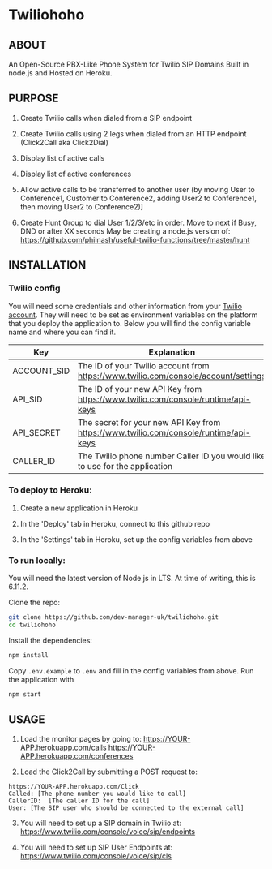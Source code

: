 # Twiliohoho #

## ABOUT ##

An Open-Source PBX-Like Phone System for Twilio SIP Domains Built in node.js and Hosted on Heroku.

## PURPOSE ##

1. Create Twilio calls when dialed from a SIP endpoint

2. Create Twilio calls using 2 legs when dialed from an HTTP endpoint (Click2Call aka Click2Dial)

3. Display list of active calls

4. Display list of active conferences

5. Allow active calls to be transferred to another user
(by moving User to Conference1, Customer to Conference2, adding User2 to Conference1, then moving User2 to Conference2)]

6. Create Hunt Group to dial User 1/2/3/etc in order.  Move to next if Busy, DND or after XX seconds
May be creating a node.js version of:
https://github.com/philnash/useful-twilio-functions/tree/master/hunt

## INSTALLATION ##

### Twilio config ###

You will need some credentials and other information from your [Twilio account](https://www.twilio.com/console). They will need to be set as environment variables on the platform that you deploy the application to. Below you will find the config variable name and where you can find it.

| Key         | Explanation |
|-------------|-------------|
| ACCOUNT_SID | The ID of your Twilio account from https://www.twilio.com/console/account/settings |
| API_SID     | The ID of your new API Key from https://www.twilio.com/console/runtime/api-keys |
| API_SECRET  | The secret for your new API Key from https://www.twilio.com/console/runtime/api-keys |
| CALLER_ID   | The Twilio phone number Caller ID you would like to use for the application |

### To deploy to Heroku: ###

1. Create a new application in Heroku

2. In the 'Deploy' tab in Heroku, connect to this github repo

3. In the 'Settings' tab in Heroku, set up the config variables from above

### To run locally: ###

You will need the latest version of Node.js in LTS. At time of writing, this is 6.11.2.

Clone the repo:

```bash
git clone https://github.com/dev-manager-uk/twiliohoho.git
cd twiliohoho
```

Install the dependencies:

```bash
npm install
```

Copy `.env.example` to `.env` and fill in the config variables from above. Run the application with

```bash
npm start
```

## USAGE ##

1. Load the monitor pages by going to:
https://YOUR-APP.herokuapp.com/calls
https://YOUR-APP.herokuapp.com/conferences

2. Load the Click2Call by submitting a POST request to:

```
https://YOUR-APP.herokuapp.com/Click
Called: [The phone number you would like to call]
CallerID:  [The caller ID for the call]
User: [The SIP user who should be connected to the external call]
```

3. You will need to set up a SIP domain in Twilio at:
https://www.twilio.com/console/voice/sip/endpoints

4. You will need to set up SIP User Endpoints at:
https://www.twilio.com/console/voice/sip/cls


